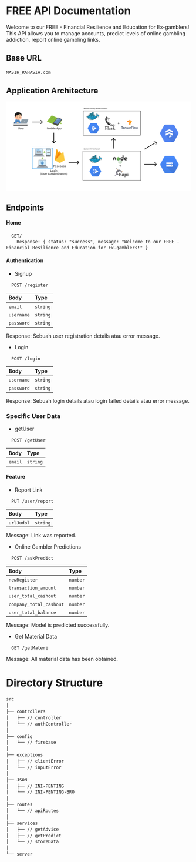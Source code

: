 # FREE API Documentation
Welcome to our FREE - Financial Resilience and Education for Ex-gamblers! This API allows you to manage accounts, predict levels of online gambling addiction, report online gambling links.

## Base URL
```bash
MASIH_RAHASIA.com
```

## Application Architecture
![Arsitektur Aplikasi](https://raw.githubusercontent.com/Capstone-C242-PS225/.github/main/assets/archApp.png)
## Endpoints

#### Home

```http
  GET/
    Response: { status: "success", message: "Welcome to our FREE - Financial Resilience and Education for Ex-gamblers!" }
```

#### Authentication
- Signup

```http
  POST /register
```

| Body | Type     |
| :-------- | :------- |
| `email`      | `string` |
| `username`      | `string` |
| `password`      | `string` |

Response: Sebuah user registration details atau error message.

- Login

```http
  POST /login
```

| Body | Type     |
| :-------- | :------- |
| `username`      | `string` |
| `password`      | `string` |

Response: Sebuah login details atau login failed details atau error message.


### Specific User Data
- getUser

```http
  POST /getUser
```

| Body | Type     |
| :-------- | :------- |
| `email`      | `string` |

#### Feature
- Report Link

```http
  PUT /user/report
```
| Body | Type     |
| :-------- | :------- |
| `urlJudol`      | `string` |

Message: Link was reported.

- Online Gambler Predictions
```http
  POST /askPredict
```
| Body | Type     |
| :-------- | :------- |
| `newRegister`             | `number` |
| `transaction_amount`      | `number` |
| `user_total_cashout`      | `number` |
| `company_total_cashout`   | `number` |
| `user_total_balance`      | `number` |

Message: Model is predicted successfully.

- Get Material Data
```http
  GET /getMateri
```
Message: All material data has been obtained.

# Directory Structure

```bash
src
│
├── controllers
│   ├── // controller
│   └── // authController
│
├── config
│   └── // firebase
│
├── exceptions
│   ├── // clientError
│   └── // inputError
│
├── JSON
│   ├── // INI-PENTING
│   └── // INI-PENTING-BRO
│
├── routes
│   └── // apiRoutes
│
├── services
│   ├── // getAdvice
│   ├── // getPredict
│   └── // storeData
│
└── server
```
